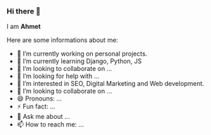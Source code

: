 ### Hi there 👋

 
I am **Ahmet**

Here are some informations about me:

- 🔭 I’m currently working on personal projects.
- 🌱 I’m currently learning Django, Python, JS
- 👯 I’m looking to collaborate on ...
- 🤔 I’m looking for help with ...
- 👀 I’m interested in SEO, Digital Marketing and Web development.
- 💞️ I’m looking to collaborate on ...
- 😄 Pronouns: ...
- ⚡ Fun fact: ...
- 💬 Ask me about ...
- 📫 How to reach me: ...
